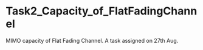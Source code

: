 # Task2_Capacity_of_FlatFadingChannel
MIMO capacity of Flat Fading Channel. A task assigned on 27th Aug.
